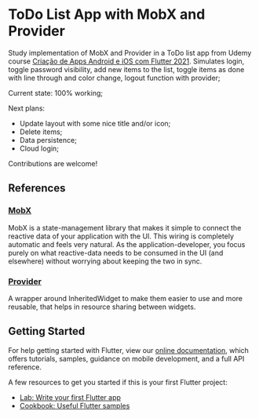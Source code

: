 # ToDo List App with MobX and Provider
Study implementation of MobX and Provider in a ToDo list app from Udemy course [Criação de Apps Android e iOS com Flutter 2021](https://www.udemy.com/course/curso-completo-flutter-app-android-ios/).
Simulates login, toggle password visibility, add new items to the list, toggle items as done with line through and color change, logout function with provider;

Current state: 100% working;

Next plans: 
- Update layout with some nice title and/or icon;
- Delete items;
- Data persistence;
- Cloud login;

Contributions are welcome!

## References

### [MobX](https://pub.dev/packages/mobx)
MobX is a state-management library that makes it simple to connect the reactive data of your application with the UI. This wiring is completely automatic and feels very natural. As the application-developer, you focus purely on what reactive-data needs to be consumed in the UI (and elsewhere) without worrying about keeping the two in sync.

### [Provider](https://pub.dev/packages/provider)
A wrapper around InheritedWidget to make them easier to use and more reusable, that helps in resource sharing between widgets.

## Getting Started

For help getting started with Flutter, view our
[online documentation](https://flutter.dev/docs), which offers tutorials,
samples, guidance on mobile development, and a full API reference.

A few resources to get you started if this is your first Flutter project:

- [Lab: Write your first Flutter app](https://flutter.dev/docs/get-started/codelab)
- [Cookbook: Useful Flutter samples](https://flutter.dev/docs/cookbook)
